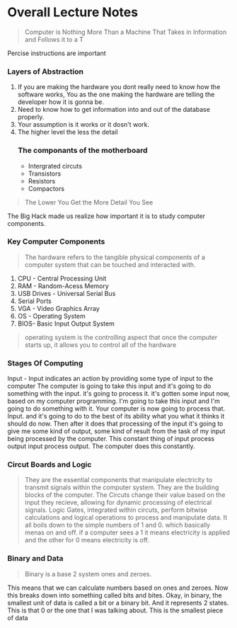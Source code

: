 # Overall Lecture Notes

> Computer is Nothing More Than a Machine That Takes in Information and Follows it to a T

Percise instructions are important

### Layers of Abstraction
1. If you are making the hardware you dont really need to know how the software works, You as the one making the hardware are telling the developer how it is gonna be.
2. Need to know how to get information into and out of the database properly.
3. Your assumption is it works or it dosn't work.
4. The higher level the less the detail
   ### The componants of the motherboard
   * Intergrated circuts
   * Transistors
   * Resistors
   * Compactors
     
> The Lower You Get the More Detail You See

The Big Hack made us realize how important it is to study computer components.

### Key Computer Components
> The hardware refers to the tangible physical components of a computer system that can be touched and interacted with.
1. CPU - Central Processing Unit
2. RAM - Random-Acess Memory
3. USB Drives - Universal Serial Bus
4. Serial Ports
5. VGA - Video Graphics Array
6. OS - Operating System
7. BIOS- Basic Input Output System
  > operating system is the controlling aspect that once the computer starts up, it allows you to control all of the hardware

### Stages Of Computing
Input - Input indicates an action by providing some type of input to the computer
The computer is going to take this input and it's going to do something with the input. it's going to process it.
it's gotten some input now, based on my computer programming. I'm going to take this input and I'm going to do something with it.
Your computer is now going to process that. Input. and it's going to do to the best of its ability what you what it thinks it should do now.
Then after it does that processing of the input it's going to give me some kind of output, some kind of result from the task of my input being processed by the computer.
This constant thing of input process output input process output. The computer does this constantly.

### Circut Boards and Logic
> They are the essential components that manipulate electricity to transmit signals within the computer system. They are the building blocks of the computer.
   The Circuts change their value based on the input they recieve, allowing for dynamic processing of electrical signals.
   Logic Gates, integrated within circuts, perform bitwise calculations and logical operations to process and manipulate data.
> It all boils down to the simple numbers of 1 and 0. which basically menas on and off. if a computer sees a 1 it means electricity is applied and the other for 0 means electricity is off.

### Binary and Data
> Binary is a base 2 system ones and zeroes.

This means that we can calculate numbers based on ones and zeroes. Now this breaks down into something called bits and bites.
Okay, in binary, the smallest unit of data is called a bit or a binary bit. And it represents 2 states. This is that 0 or the one that I was talking about. This is the smallest piece of data
